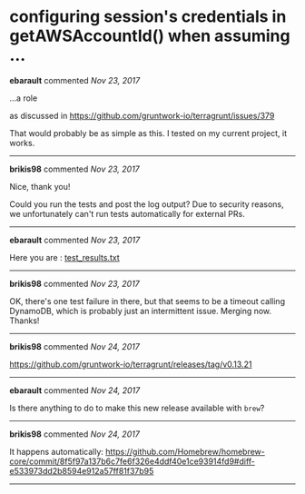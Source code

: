 # configuring session's credentials in getAWSAccountId() when assuming …

**ebarault** commented *Nov 23, 2017*

…a role

as discussed in https://github.com/gruntwork-io/terragrunt/issues/379

That would probably be as simple as this.
I tested on my current project, it works.
<br />
***


**brikis98** commented *Nov 23, 2017*

Nice, thank you! 

Could you run the tests and post the log output? Due to security reasons, we unfortunately can't run tests automatically for external PRs.
***

**ebarault** commented *Nov 23, 2017*

Here you are :
[test_results.txt](https://github.com/gruntwork-io/terragrunt/files/1500060/test_results.txt)

***

**brikis98** commented *Nov 23, 2017*

OK, there's one test failure in there, but that seems to be a timeout calling DynamoDB, which is probably just an intermittent issue. Merging now. Thanks!
***

**brikis98** commented *Nov 24, 2017*

https://github.com/gruntwork-io/terragrunt/releases/tag/v0.13.21
***

**ebarault** commented *Nov 24, 2017*

Is there anything to do to make this new release available with `brew`?
***

**brikis98** commented *Nov 24, 2017*

It happens automatically: https://github.com/Homebrew/homebrew-core/commit/8f5f97a137b6c7fe6f326e4ddf40e1ce93914fd9#diff-e533973dd2b8594e912a57ff81f37b95
***

